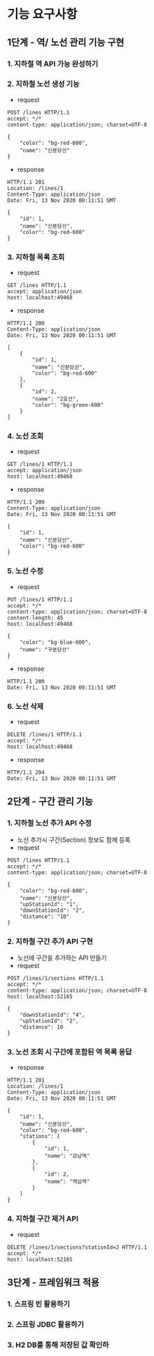 # 기능 요구사항
## 1단계 - 역/ 노선 관리 기능 구현
### 1. 지하철 역 API 가능 완성하기
### 2. 지하철 노선 생성 기능
- request
```http request
POST /lines HTTP/1.1
accept: */*
content-type: application/json; charset=UTF-8

{
    "color": "bg-red-600",
    "name": "신분당선"
}
```
- response
```http response
HTTP/1.1 201 
Location: /lines/1
Content-Type: application/json
Date: Fri, 13 Nov 2020 00:11:51 GMT

{
    "id": 1,
    "name": "신분당선",
    "color": "bg-red-600"
}
```
### 3. 지하철 목록 조회
- request
```http request
GET /lines HTTP/1.1
accept: application/json
host: localhost:49468
```
- response
```http request
HTTP/1.1 200 
Content-Type: application/json
Date: Fri, 13 Nov 2020 00:11:51 GMT

[
    {
        "id": 1,
        "name": "신분당선",
        "color": "bg-red-600"
    },
    {
        "id": 2,
        "name": "2호선",
        "color": "bg-green-600"
    }
]
```
### 4. 노선 조회 
- request
```http request
GET /lines/1 HTTP/1.1
accept: application/json
host: localhost:49468
```
- response
```http request
HTTP/1.1 200 
Content-Type: application/json
Date: Fri, 13 Nov 2020 00:11:51 GMT

{
    "id": 1,
    "name": "신분당선",
    "color": "bg-red-600"
}
```
### 5. 노선 수정
- request
```http request
PUT /lines/1 HTTP/1.1
accept: */*
content-type: application/json; charset=UTF-8
content-length: 45
host: localhost:49468

{
    "color": "bg-blue-600",
    "name": "구분당선"
}
```
- response
```http request
HTTP/1.1 200 
Date: Fri, 13 Nov 2020 00:11:51 GMT
```
### 6. 노선 삭제 
- request
```http request
DELETE /lines/1 HTTP/1.1
accept: */*
host: localhost:49468
```
- response
```http request
HTTP/1.1 204 
Date: Fri, 13 Nov 2020 00:11:51 GMT
```

## 2단계 - 구간 관리 기능
### 1. 지하철 노선 추가 API 수정
- 노선 추가시 구간(Section) 정보도 함께 등록
- request
```http request
POST /lines HTTP/1.1
accept: */*
content-type: application/json; charset=UTF-8

{
    "color": "bg-red-600",
    "name": "신분당선",
    "upStationId": "1",
    "downStationId": "2",
    "distance": "10"
}
```
### 2. 지하철 구간 추가 API 구현
- 노선에 구간을 추가하는 API 만들기
- request
```http request
POST /lines/1/sections HTTP/1.1
accept: */*
content-type: application/json; charset=UTF-8
host: localhost:52165

{
    "downStationId": "4",
    "upStationId": "2",
    "distance": 10
}
```
### 3. 노선 조회 시 구간에 포함된 역 목록 응답
- response
```http request
HTTP/1.1 201 
Location: /lines/1
Content-Type: application/json
Date: Fri, 13 Nov 2020 00:11:51 GMT

{
    "id": 1,
    "name": "신분당선",
    "color": "bg-red-600",
    "stations": [
        {
            "id": 1,
            "name": "강남역"
        },
        {
            "id": 2,
            "name": "역삼역"
        }
    ]
}
```
### 4. 지하철 구간 제거 API
- request
```http request
DELETE /lines/1/sections?stationId=2 HTTP/1.1
accept: */*
host: localhost:52165
```
## 3단계 - 프레임워크 적용
### 1. 스프링 빈 활용하기
### 2. 스프링 JDBC 활용하기
### 3. H2 DB를 통해 저장된 값 확인하